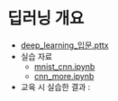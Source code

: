 # 딥러닝 개요

- [deep_learning_입문.pttx](deep_learning_입문.pptx)
- 실습 자료
    - [mnist_cnn.ipynb](deep_learning/mnist_cnn.ipynb)
    - [cnn_more.ipynb](deep_learning/cnn_more.ipynb)
- 교육 시 실습한 결과 :
